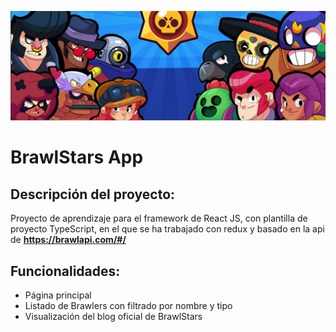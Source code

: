 ![Image text](https://github.com/Daniwalls97/brawlstarsapp/blob/main/brawl_stars_header.jpg)

# BrawlStars App

## Descripción del proyecto:

Proyecto de aprendizaje para el framework de React JS, con plantilla de proyecto TypeScript, en el que se ha trabajado con redux y basado en la api de **https://brawlapi.com/#/**

## Funcionalidades:

- Página principal
- Listado de Brawlers con filtrado por nombre y tipo
- Visualización del blog oficial de BrawlStars
